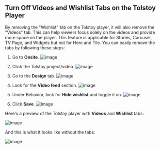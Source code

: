 ## Turn Off Videos and Wishlist Tabs on the Tolstoy Player

By removing the "Wishlist" tab on the Tolstoy player, it will also remove the "Videos" tab. This can help viewers focus solely on the videos and provide more space on the player. This feature is applicable for Stories, Carousel, TV Page, and Widgets but not for Hero and Tile. You can easily remove the tabs by following these steps:

1. Go to **Onsite**.
   ![image](https://github.com/user-attachments/assets/0585f81d-4343-4fc1-9945-2732b557feab)

2. Click the Tolstoy project/video.
   ![image](https://github.com/user-attachments/assets/9993f8a7-69c0-4139-8821-cbb40b980e0b)

3. Go to the **Design** tab.
   ![image](https://github.com/user-attachments/assets/13e06da9-97dd-4bc7-ae90-08574bba3531)

4. Look for the **Video feed** section.
   ![image](https://github.com/user-attachments/assets/7f671799-6ccf-4159-950e-b2059833deee)

5. Under Behavior, look for **Hide wishlist** and toggle it on.
   ![image](https://github.com/user-attachments/assets/eabb393d-7bc7-4a97-afe8-cbab1c518970)

6. Click **Save**.
   ![image](https://github.com/user-attachments/assets/9c1ad06b-183c-41bf-bc9f-6dc8997585cc)

Here's a preview of the Tolstoy player with **Videos** and **Wishlist** tabs:

![image](https://github.com/user-attachments/assets/1870904f-e251-4e38-b267-0c16b0a9c814)

And this is what it looks like without the tabs:

![image](https://github.com/user-attachments/assets/fe0d70c4-e916-425e-ac84-b8caa637ee27)
